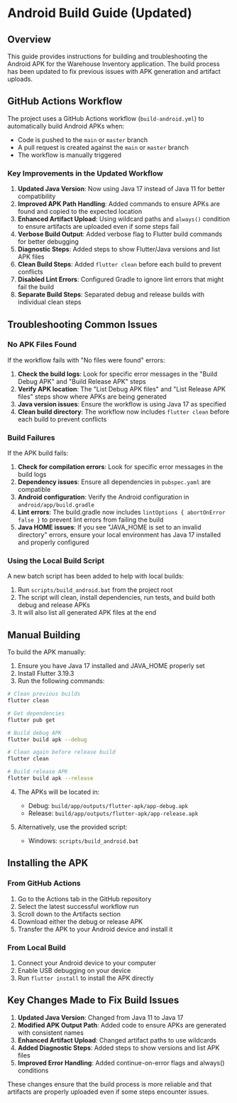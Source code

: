 # Android Build Guide (Updated)

## Overview

This guide provides instructions for building and troubleshooting the Android APK for the Warehouse Inventory application. The build process has been updated to fix previous issues with APK generation and artifact uploads.

## GitHub Actions Workflow

The project uses a GitHub Actions workflow (`build-android.yml`) to automatically build Android APKs when:
- Code is pushed to the `main` or `master` branch
- A pull request is created against the `main` or `master` branch
- The workflow is manually triggered

### Key Improvements in the Updated Workflow

1. **Updated Java Version**: Now using Java 17 instead of Java 11 for better compatibility
2. **Improved APK Path Handling**: Added commands to ensure APKs are found and copied to the expected location
3. **Enhanced Artifact Upload**: Using wildcard paths and `always()` condition to ensure artifacts are uploaded even if some steps fail
4. **Verbose Build Output**: Added verbose flag to Flutter build commands for better debugging
5. **Diagnostic Steps**: Added steps to show Flutter/Java versions and list APK files
6. **Clean Build Steps**: Added `flutter clean` before each build to prevent conflicts
7. **Disabled Lint Errors**: Configured Gradle to ignore lint errors that might fail the build
8. **Separate Build Steps**: Separated debug and release builds with individual clean steps

## Troubleshooting Common Issues

### No APK Files Found

If the workflow fails with "No files were found" errors:

1. **Check the build logs**: Look for specific error messages in the "Build Debug APK" and "Build Release APK" steps
2. **Verify APK location**: The "List Debug APK files" and "List Release APK files" steps show where APKs are being generated
3. **Java version issues**: Ensure the workflow is using Java 17 as specified
4. **Clean build directory**: The workflow now includes `flutter clean` before each build to prevent conflicts

### Build Failures

If the APK build fails:

1. **Check for compilation errors**: Look for specific error messages in the build logs
2. **Dependency issues**: Ensure all dependencies in `pubspec.yaml` are compatible
3. **Android configuration**: Verify the Android configuration in `android/app/build.gradle`
4. **Lint errors**: The build.gradle now includes `lintOptions { abortOnError false }` to prevent lint errors from failing the build
5. **Java HOME issues**: If you see "JAVA_HOME is set to an invalid directory" errors, ensure your local environment has Java 17 installed and properly configured

### Using the Local Build Script

A new batch script has been added to help with local builds:

1. Run `scripts/build_android.bat` from the project root
2. The script will clean, install dependencies, run tests, and build both debug and release APKs
3. It will also list all generated APK files at the end

## Manual Building

To build the APK manually:

1. Ensure you have Java 17 installed and JAVA_HOME properly set
2. Install Flutter 3.19.3
3. Run the following commands:

```bash
# Clean previous builds
flutter clean

# Get dependencies
flutter pub get

# Build debug APK
flutter build apk --debug

# Clean again before release build
flutter clean

# Build release APK
flutter build apk --release
```

4. The APKs will be located in:
   - Debug: `build/app/outputs/flutter-apk/app-debug.apk`
   - Release: `build/app/outputs/flutter-apk/app-release.apk`

5. Alternatively, use the provided script:
   - Windows: `scripts/build_android.bat`

## Installing the APK

### From GitHub Actions

1. Go to the Actions tab in the GitHub repository
2. Select the latest successful workflow run
3. Scroll down to the Artifacts section
4. Download either the debug or release APK
5. Transfer the APK to your Android device and install it

### From Local Build

1. Connect your Android device to your computer
2. Enable USB debugging on your device
3. Run `flutter install` to install the APK directly

## Key Changes Made to Fix Build Issues

1. **Updated Java Version**: Changed from Java 11 to Java 17
2. **Modified APK Output Path**: Added code to ensure APKs are generated with consistent names
3. **Enhanced Artifact Upload**: Changed artifact paths to use wildcards
4. **Added Diagnostic Steps**: Added steps to show versions and list APK files
5. **Improved Error Handling**: Added continue-on-error flags and always() conditions

These changes ensure that the build process is more reliable and that artifacts are properly uploaded even if some steps encounter issues.